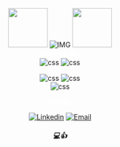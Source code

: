 <div align="center">
  <img src=https://i.imgur.com/gk7j4bI.png width="80"> 
  <img alt="IMG" src= "https://readme-typing-svg.herokuapp.com?font=garamond&size=23&duration=4000&color=&center=true&lines=Welcome+to+my+portfolio" > 
     </a> <img src=https://i.imgur.com/sNX5gDV.png width="80">
</div>

<div align="center">
<h4 style="color:#FFFF; text-align:center; margin:0 auto;">Main Skills:</h4>
</div>

<div align=center style="display: inline_block">
  <img align="center" alt="css" src="https://img.shields.io/badge/Node.js-43853D?style=for-the-badge&logo=node.js&logoColor=white"/>
  <img align="center" alt="css" src="https://img.shields.io/badge/JavaScript-323330?style=for-the-badge&logo=javascript&logoColor=F7DF1E"/>

  <img align
="center" alt="css" src="https://img.shields.io/badge/CSS-239120?&style=for-the-badge&logo=css3&logoColor=white"/>
  <img align="center" alt="css" src="https://img.shields.io/badge/HTML-239120?style=for-the-badge&logo=html5&logoColor=white"/></br>
  <img align="center" alt="css" src="https://img.shields.io/badge/MySQL-005C84?style=for-the-badge&logo=mysql&logoColor=white"/></br>

<h4 style="color:#FFFF; text-align:center; margin:0 auto;">Media:</h4>
 
 <span style="display: block; text-align: center;">[![Linkedin](https://img.shields.io/badge/LinkedIn-0077B5?style=for-the-badge&logo=linkedin&logoColor=white)](https://www.linkedin.com/in/ulisseshenriqueoliveira/)
[![Email ](https://img.shields.io/badge/Gmail-D14836?style=for-the-badge&logo=gmail&logoColor=white)](mailto:ulissesholiveiraf@gmail.com)</span>
<h5 style="color=#FFFF, text-align:center; margin;0 auto;">💻👍</h5>
</div>
